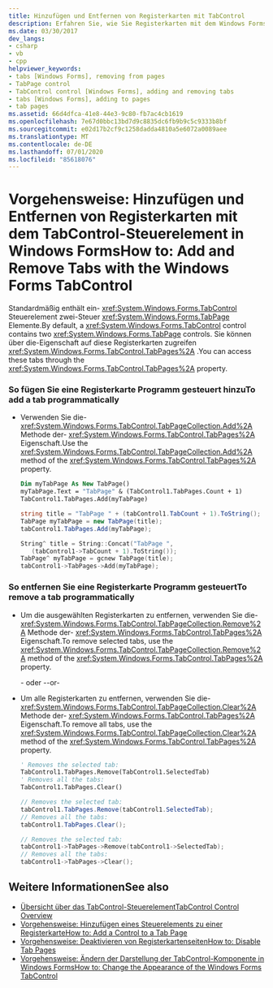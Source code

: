 ```yaml
---
title: Hinzufügen und Entfernen von Registerkarten mit TabControl
description: Erfahren Sie, wie Sie Registerkarten mit dem Windows Forms TabControl-Steuerelement hinzufügen und entfernen, das zwei TabPage-Steuerelemente enthält. Greifen Sie über die TabPages-Eigenschaft auf diese Registerkarten zu.
ms.date: 03/30/2017
dev_langs:
- csharp
- vb
- cpp
helpviewer_keywords:
- tabs [Windows Forms], removing from pages
- TabPage control
- TabControl control [Windows Forms], adding and removing tabs
- tabs [Windows Forms], adding to pages
- tab pages
ms.assetid: 66d4dfca-41e8-44e3-9c80-fb7ac4cb1619
ms.openlocfilehash: 7e67d0bbc13bd7d9c8835dc6fb9b9c5c9333b8bf
ms.sourcegitcommit: e02d17b2cf9c1258dadda4810a5e6072a0089aee
ms.translationtype: MT
ms.contentlocale: de-DE
ms.lasthandoff: 07/01/2020
ms.locfileid: "85618076"
---
```

# <a name="how-to-add-and-remove-tabs-with-the-windows-forms-tabcontrol"></a><span data-ttu-id="bd735-104">Vorgehensweise: Hinzufügen und Entfernen von Registerkarten mit dem TabControl-Steuerelement in Windows Forms</span><span class="sxs-lookup"><span data-stu-id="bd735-104">How to: Add and Remove Tabs with the Windows Forms TabControl</span></span>
<span data-ttu-id="bd735-105">Standardmäßig enthält ein- <xref:System.Windows.Forms.TabControl> Steuerelement zwei-Steuer <xref:System.Windows.Forms.TabPage> Elemente.</span><span class="sxs-lookup"><span data-stu-id="bd735-105">By default, a <xref:System.Windows.Forms.TabControl> control contains two <xref:System.Windows.Forms.TabPage> controls.</span></span> <span data-ttu-id="bd735-106">Sie können über die-Eigenschaft auf diese Registerkarten zugreifen <xref:System.Windows.Forms.TabControl.TabPages%2A> .</span><span class="sxs-lookup"><span data-stu-id="bd735-106">You can access these tabs through the <xref:System.Windows.Forms.TabControl.TabPages%2A> property.</span></span>  
  
### <a name="to-add-a-tab-programmatically"></a><span data-ttu-id="bd735-107">So fügen Sie eine Registerkarte Programm gesteuert hinzu</span><span class="sxs-lookup"><span data-stu-id="bd735-107">To add a tab programmatically</span></span>  
  
- <span data-ttu-id="bd735-108">Verwenden Sie die- <xref:System.Windows.Forms.TabControl.TabPageCollection.Add%2A> Methode der- <xref:System.Windows.Forms.TabControl.TabPages%2A> Eigenschaft.</span><span class="sxs-lookup"><span data-stu-id="bd735-108">Use the <xref:System.Windows.Forms.TabControl.TabPageCollection.Add%2A> method of the <xref:System.Windows.Forms.TabControl.TabPages%2A> property.</span></span>  
  
    ```vb  
    Dim myTabPage As New TabPage()  
    myTabPage.Text = "TabPage" & (TabControl1.TabPages.Count + 1)  
    TabControl1.TabPages.Add(myTabPage)  
    ```  
  
    ```csharp  
    string title = "TabPage " + (tabControl1.TabCount + 1).ToString();  
    TabPage myTabPage = new TabPage(title);  
    tabControl1.TabPages.Add(myTabPage);  
    ```  
  
    ```cpp  
    String^ title = String::Concat("TabPage ",  
       (tabControl1->TabCount + 1).ToString());  
    TabPage^ myTabPage = gcnew TabPage(title);  
    tabControl1->TabPages->Add(myTabPage);  
    ```  
  
### <a name="to-remove-a-tab-programmatically"></a><span data-ttu-id="bd735-109">So entfernen Sie eine Registerkarte Programm gesteuert</span><span class="sxs-lookup"><span data-stu-id="bd735-109">To remove a tab programmatically</span></span>  
  
- <span data-ttu-id="bd735-110">Um die ausgewählten Registerkarten zu entfernen, verwenden Sie die- <xref:System.Windows.Forms.TabControl.TabPageCollection.Remove%2A> Methode der- <xref:System.Windows.Forms.TabControl.TabPages%2A> Eigenschaft.</span><span class="sxs-lookup"><span data-stu-id="bd735-110">To remove selected tabs, use the <xref:System.Windows.Forms.TabControl.TabPageCollection.Remove%2A> method of the <xref:System.Windows.Forms.TabControl.TabPages%2A> property.</span></span>  
  
     <span data-ttu-id="bd735-111">- oder -</span><span class="sxs-lookup"><span data-stu-id="bd735-111">-or-</span></span>  
  
- <span data-ttu-id="bd735-112">Um alle Registerkarten zu entfernen, verwenden Sie die- <xref:System.Windows.Forms.TabControl.TabPageCollection.Clear%2A> Methode der- <xref:System.Windows.Forms.TabControl.TabPages%2A> Eigenschaft.</span><span class="sxs-lookup"><span data-stu-id="bd735-112">To remove all tabs, use the <xref:System.Windows.Forms.TabControl.TabPageCollection.Clear%2A> method of the <xref:System.Windows.Forms.TabControl.TabPages%2A> property.</span></span>  
  
    ```vb  
    ' Removes the selected tab:  
    TabControl1.TabPages.Remove(TabControl1.SelectedTab)  
    ' Removes all the tabs:  
    TabControl1.TabPages.Clear()  
    ```  
  
    ```csharp  
    // Removes the selected tab:  
    tabControl1.TabPages.Remove(tabControl1.SelectedTab);  
    // Removes all the tabs:  
    tabControl1.TabPages.Clear();  
    ```  
  
    ```cpp  
    // Removes the selected tab:  
    tabControl1->TabPages->Remove(tabControl1->SelectedTab);  
    // Removes all the tabs:  
    tabControl1->TabPages->Clear();  
    ```  
  
## <a name="see-also"></a><span data-ttu-id="bd735-113">Weitere Informationen</span><span class="sxs-lookup"><span data-stu-id="bd735-113">See also</span></span>

- [<span data-ttu-id="bd735-114">Übersicht über das TabControl-Steuerelement</span><span class="sxs-lookup"><span data-stu-id="bd735-114">TabControl Control Overview</span></span>](tabcontrol-control-overview-windows-forms.md)
- [<span data-ttu-id="bd735-115">Vorgehensweise: Hinzufügen eines Steuerelements zu einer Registerkarte</span><span class="sxs-lookup"><span data-stu-id="bd735-115">How to: Add a Control to a Tab Page</span></span>](how-to-add-a-control-to-a-tab-page.md)
- [<span data-ttu-id="bd735-116">Vorgehensweise: Deaktivieren von Registerkartenseiten</span><span class="sxs-lookup"><span data-stu-id="bd735-116">How to: Disable Tab Pages</span></span>](how-to-disable-tab-pages.md)
- [<span data-ttu-id="bd735-117">Vorgehensweise: Ändern der Darstellung der TabControl-Komponente in Windows Forms</span><span class="sxs-lookup"><span data-stu-id="bd735-117">How to: Change the Appearance of the Windows Forms TabControl</span></span>](how-to-change-the-appearance-of-the-windows-forms-tabcontrol.md)
